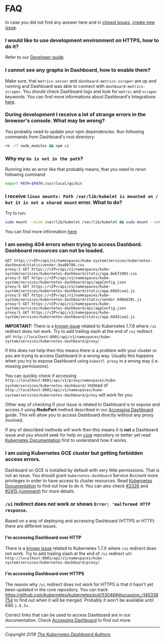# FAQ

In case you did not find any answer here and in [closed issues](https://github.com/kubernetes/dashboard/issues?q=is%3Aissue+is%3Aclosed), [create new issue](https://github.com/kubernetes/dashboard/issues/new/choose).

### I would like to use development environment on HTTPS, how to do it?

Refer to our [Developer guide](../developer/getting-started.md).

### I cannot see any graphs in Dashboard, how to enable them?

Make sure, that `metrics-server` and `dashboard-metrics-scraper` are up and running and Dashboard was able to connect with `dashboard-metrics-scraper`. You should check Dashboard logs and look for `metric` and `scraper` keywords. You can find more informations about Dashboard's Integrations [here](../user/integrations.md).

### During development I receive a lot of strange errors in the browser's console. What may be wrong?

You probably need to update your npm dependencies. Run following commands from Dashboard's root directory:

```sh
rm -rf node_modules && npm ci
```

### Why my `Go is not in the path`?

Running into an error like that probably means, that you need to rerun following command:

```sh
export PATH=$PATH:/usr/local/go/bin
```

### I receive `linux mounts: Path /var/lib/kubelet is mounted on / but it is not a shared mount` error. What to do?

Try to run:

```sh
sudo mount --bind /var/lib/kubelet /var/lib/kubelet && sudo mount --make-shared /var/lib/kubelet
```
You can find more information [here](https://github.com/kubernetes/kubernetes/issues/4869#issuecomment-193640483).

### I am seeing 404 errors when trying to access Dashbord. Dashboard resources can not be loaded.
```
GET https://<IP>/api/v1/namespaces/kube-system/services/kubernetes-dashboard/static/vendor.9aa0b786.css
proxy:1 GET https://<IP>/api/v1/namespaces/kube-system/services/kubernetes-dashboard/static/app.8ebf2901.css
proxy:5 GET https://<IP>/api/v1/namespaces/kube-system/services/kubernetes-dashboard/api/appConfig.json
proxy:5 GET https://<IP>/api/v1/namespaces/kube-system/services/kubernetes-dashboard/static/app.68d2caa2.js
proxy:5 GET https://<IP>/api/v1/namespaces/kube-system/services/kubernetes-dashboard/static/vendor.840e639c.js
proxy:5 GET https://<IP>/api/v1/namespaces/kube-system/services/kubernetes-dashboard/api/appConfig.json
proxy:5 GET https://<IP>/api/v1/namespaces/kube-system/services/kubernetes-dashboard/static/app.68d2caa2.js
```

**IMPORTANT:** There is a [known issue](https://github.com/kubernetes/kubernetes/issues/52729) related to Kubernetes 1.7.6 where `/ui` redirect does not work. Try to add trailing slash at the end of `/ui` redirect url: `http://localhost:8001/api/v1/namespaces/kube-system/services/kubernetes-dashboard/proxy/`

If this does not help then this means there is a problem with your cluster or you are trying to access Dashboard in a wrong way. Usually this happens when you try to expose Dashboard using `kubectl proxy` in a wrong way (i.e. missing permissions).

You can quickly check if accessing
`http://localhost:8001/api/v1/proxy/namespaces/kube-system/services/kubernetes-dashboard/` instead of `http://localhost:8001/api/v1/namespaces/kube-system/services/kubernetes-dashboard/proxy` will work for you.

Other way of checking if your issue is related to Dashboard is to expose and access it using **NodePort** method described in our [Accessing Dashboard](../user/accessing-dashboard/README.md) guide. This will allow you to access Dashboard directly without any proxy involved.

If any of described methods will work then this means it is **not** a Dashboard issue and you should seek for help on [core](https://github.com/kubernetes/kubernetes) repository or better yet read [Kubernetes Documentation](https://kubernetes.io/docs/tasks/) first to understand how it works.

### I am using Kubernetes GCE cluster but getting forbidden access errors.

Dashboard on GCE is installed by default with very little permissions. That is not an issue. You should grant `kubernetes-dashboard` Service Account more privileges in order to have access to cluster resources. Read [Kubernetes Documentation](https://kubernetes.io/docs/tasks/) to find out how to do it. You can also check [#2326](https://github.com/kubernetes/dashboard/issues/2326) and [#2415 (comment)](https://github.com/kubernetes/dashboard/issues/2415#issuecomment-348370032) for more details.

### `/ui` redirect does not work or shows `Error: 'malformed HTTP response`.

Based on a way of deploying and accessing Dashboard (HTTPS or HTTP) there are different issues.

#### I'm accessing Dashboard over HTTP
There is a [known issue](https://github.com/kubernetes/kubernetes/issues/52729) related to Kubernetes 1.7.X where `/ui` redirect does not work. Try to add trailing slash at the end of `/ui` redirect url: `http://localhost:8001/api/v1/namespaces/kube-system/services/kubernetes-dashboard/proxy/`

#### I'm accessing Dashboard over HTTPS
The reason why `/ui` redirect does not work for HTTPS is that it hasn't yet been updated in the core repository. You can track https://github.com/kubernetes/kubernetes/pull/53046#discussion_r145338754 to find out when it will be merged. Probably it won't be available until K8S `1.8.3`+.

Correct links that can be used to access Dashboard are in our documentation. Check [Accessing Dashboard](../user/accessing-dashboard/README.md) to find out more.

----
_Copyright 2019 [The Kubernetes Dashboard Authors](https://github.com/kubernetes/dashboard/graphs/contributors)_
